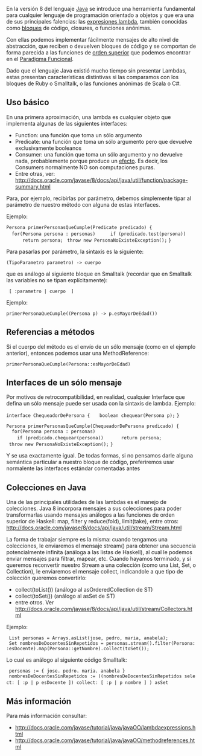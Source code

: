 En la versión 8 del lenguaje [Java](java.html) se introduce una herramienta fundamental para cualquier lenguaje de programación orientado a objetos y que era una de sus principales falencias: las [expresiones lambda](expresiones-lambda.html), también conocidas como [bloques](bloques.html) de código, closures, o funciones anónimas.

Con ellas podemos implementar fácilmente mensajes de alto nivel de abstracción, que reciben o devuelven bloques de código y se comportan de forma parecida a las funciones de [orden superior](orden-superior.html) que podemos encontrar en el [Paradigma Funcional](paradigma-funcional.html).

Dado que el lenguaje Java existió mucho tiempo sin presentar Lambdas, estas presentan características distintivas si las comparamos con los bloques de Ruby o Smalltalk, o las funciones anónimas de Scala o C\#.

Uso básico
----------

En una primera aproximación, una lambda es cualquier objeto que implementa algunas de las siguientes interfaces:

-   Function: una función que toma un sólo argumento
-   Predicate: una función que toma un sólo argumento pero que devuelve exclusivamente booleanos
-   Consumer: una función que toma un sólo argumento y no devuelve nada, probablemente porque produce un [efecto](efecto.html). Es decir, los Consumers normalmente NO son computaciones puras.
-   Entre otras, ver: <http://docs.oracle.com/javase/8/docs/api/java/util/function/package-summary.html>

Para, por ejemplo, recibirlas por parámetro, debemos simplemente tipar al parámetro de nuestro método con alguna de estas interfaces.

Ejemplo:

`Persona primerPersonasQueCumple(Predicate`<Persona>` predicado) {`
`  for(Persona persona : personas) `
`    if (predicado.test(persona))`
`      return persona;`
` throw new PersonaNoExisteException();`
`}`

Para pasarlas por parámetro, la sintaxis es la siguiente:

`(TipoParametro parametro) -> cuerpo`

que es análogo al siguiente bloque en Smalltalk (recordar que en Smalltalk las variables no se tipan explícitamente):

` [ :parametro | cuerpo  ]`

Ejemplo:

`primerPersonaQueCumple((Persona p) -> p.esMayorDeEdad())`

Referencias a métodos
---------------------

Si el cuerpo del método es el envío de un sólo mensaje (como en el ejemplo anterior), entonces podemos usar una MethodReference:

`primerPersonaQueCumple(Persona::esMayorDeEdad)`

Interfaces de un sólo mensaje
-----------------------------

Por motivos de retrocompatibilidad, en realidad, cualquier Interface que defina un sólo mensaje puede ser usada con la sintaxis de lambda. Ejemplo:

`interface ChequeadorDePersona {`
`   boolean chequear(Persona p);`
`}`

`Persona primerPersonasQueCumple(ChequeadorDePersona predicado) {`
`  for(Persona persona : personas) `
`    if (predicado.chequear(persona))`
`      return persona;`
` throw new PersonaNoExisteException();`
`}`

Y se usa exactamente igual. De todas formas, si no pensamos darle alguna semántica particular a nuestro bloque de código, preferiremos usar normalente las interfaces estándar comentadas antes

Colecciones en Java
-------------------

Una de las principales utilidades de las lambdas es el manejo de colecciones. Java 8 incorpora mensajes a sus colecciones para poder transformarlas usando mensajes análogos a las funciones de orden superior de Haskell: map, filter y reduce(fold), limit(take), entre otros: <http://docs.oracle.com/javase/8/docs/api/java/util/stream/Stream.html>

La forma de trabajar siempre es la misma: cuando tengamos una colecciones, le enviaremos el mensaje stream() para obtener una secuencia potencialmente infinita (análoga a las listas de Haskell), al cual le podemos enviar mensajes para filtrar, mapear, etc. Cuando hayamos terminado, y si queremos reconvertir nuestro Stream a una colección (como una List, Set, o Collection), le enviaremos el mensaje collect, indicandole a que tipo de colección queremos convertirlo:

-   collect(toList()) (análogo al asOrderedCollection de ST)
-   collect(toSet()) (análogo al asSet de ST)
-   entre otros. Ver <http://docs.oracle.com/javase/8/docs/api/java/util/stream/Collectors.html>

Ejemplo:

` List`<Persona>` personas = Arrays.asList(jose, pedro, maria, anabela);`
` Set`<Persona>` nombresDeDocentesSinRepetidos = personas.stream().filter(Persona::esDocente).map(Persona::getNombre).collect(toSet());`

Lo cual es análogo al siguiente código Smalltalk:

` personas := { jose. pedro. maria. anabela }`
` nombresDeDocentesSinRepetidos := ((nombresDeDocentesSinRepetidos select: [ :p | p esDocente ]) collect: [ :p | p nombre ] ) asSet`
` `

Más información
---------------

Para más información consultar:

-   <http://docs.oracle.com/javase/tutorial/java/javaOO/lambdaexpressions.html>
-   <http://docs.oracle.com/javase/tutorial/java/javaOO/methodreferences.html>

